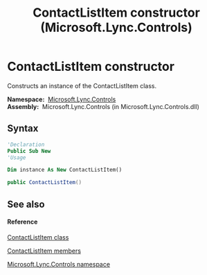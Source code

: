 ﻿---
title: ContactListItem constructor  (Microsoft.Lync.Controls)
TOCTitle: 'ContactListItem constructor '
ms:assetid: M:Microsoft.Lync.Controls.ContactListItem.#ctor_DI_3_UC_OCS14MrefLyncWPF
ms:mtpsurl: https://msdn.microsoft.com/en-us/library/microsoft.lync.controls.contactlistitem_di_3_uc_ocs14mreflyncwpf.contactlistitem_di_3_uc_ocs14mreflyncwpf(v=office.15)
ms:contentKeyID: 48597649
ms.date: 07/28/2014
mtps_version: v=office.15
f1_keywords:
- Microsoft.Lync.Controls.ContactListItem.ContactListItem
dev_langs:
- CSharp
- JScript
- VB
- other
---

# ContactListItem constructor

Constructs an instance of the ContactListItem class.

**Namespace:**  [Microsoft.Lync.Controls](microsoft-lync-controls-namespace_1.md)  
**Assembly:**  Microsoft.Lync.Controls (in Microsoft.Lync.Controls.dll)

## Syntax

``` vb
'Declaration
Public Sub New
'Usage

Dim instance As New ContactListItem()
```

``` csharp
public ContactListItem()
```

## See also

#### Reference

[ContactListItem class](contactlistitem-class-microsoft-lync-controls_1.md)

[ContactListItem members](contactlistitem-members-microsoft-lync-controls_1.md)

[Microsoft.Lync.Controls namespace](microsoft-lync-controls-namespace_1.md)

